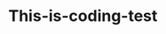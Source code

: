 # This-is-coding-test
      
  
     
 
   
     
          
               
                          
                  
                    
        
                  
            
             
          
      
    
